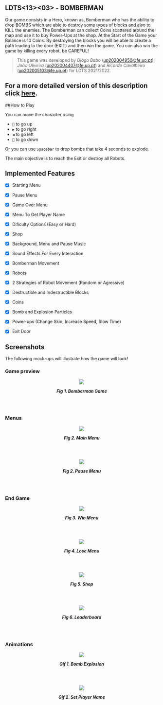 ## LDTS<13><03> - BOMBERMAN
Our game consists in a Hero, known as, Bomberman who has the ability to drop BOMBS which are able to destroy some types of blocks and also to KILL the enemies. The Bomberman can collect Coins scattered around the map and use it to buy Power-Ups at the shop. At the Start of the Game your Balance is 10 Coins.  By destroying the blocks you will be able to create a path leading to the door (EXIT) and then win the game. You can also win the game by killing every robot, be CAREFUL!

>This game was developed by *Diogo Babo* (up202004950@fe.up.pt), *João Oliveira* (up202004407@fe.up.pt) and *Ricardo Cavalheiro* (up202005103@fe.up.pt) for LDTS 2021/2022.

## For a more detailed version of this description click [here](./docs/README.md).

##How to Play

You can move the character using
- `🔼` to go up
- `▶️` to go right
- `◀️` to go left
- `🔽️󠀠󠀠󠀠` to go down󠀠

Or you can use `Spacebar` to drop bombs that take 4 seconds to explode.

The main objective is to reach the Exit or destroy all Robots.

## Implemented Features
- [x] Starting Menu
- [x] Pause Menu
- [x] Game Over Menu
- [x] Menu To Get Player Name
- [x] Dificulty Options (Easy or Hard)
- [x] Shop
- [x] Background, Menu and Pause Music
- [x] Sound Effects For Every Interaction
- [x] Bomberman Movement
- [x] Robots
- [x] 2 Strategies of Robot Movement (Random or Agressive)
- [x] Destructible and Indestructible Blocks
- [x] Coins
- [x] Bomb and Explosion Particles
- [x] Power-ups (Change Skin, Increase Speed, Slow Time)
- [x] Exit Door



## Screenshots
  
The following mock-ups will illustrate how the game will look!
### Game preview
<p align="center" justify="center">
  <img src="docs/images/screenshots/Game.png"/>
</p>
<p align="center">
  <b><i>Fig 1. Bomberman Game</i></b>
</p>
<br>
<br />



### Menus

<p align="center" justify="center">
  <img src="docs/images/screenshots/mainMenu.png"/>
</p>
<p align="center">
  <b><i>Fig 2. Main Menu </i></b>
</p>  

<br>
<br />
<p align="center" justify="center">
  <img src="docs/images/screenshots/PauseMenu.png"/>
</p>
<p align="center">
  <b><i>Fig 2. Pause Menu </i></b>  
</p>  

<br>
<br />

### End Game

<p align="center" justify="center">
  <img src="docs/images/screenshots/WinMenu.png"/>
</p>
<p align="center">
  <b><i>Fig 3. Win Menu </i></b>  
</p>  

<br>
<br />

<p align="center" justify="center">
  <img src="docs/images/screenshots/LoseMenu.png"/>
</p>
<p align="center">
  <b><i>Fig 4. Lose Menu </i></b>  
</p>  

<br>
<br />

<p align="center" justify="center">
  <img src="docs/images/screenshots/ShopMenu.png"/>
</p>
<p align="center">
  <b><i>Fig 5. Shop </i></b>  
</p>  

<br>
<br />

<p align="center" justify="center">
  <img src="docs/images/screenshots/Leaderboard.png"/>
</p>
<p align="center">
  <b><i>Fig 6. Leaderboard </i></b>  
</p>  

<br>
<br />

### Animations

<p align="center" justify="center">
  <img src="docs/images/screenshots/BombExplosion.gif"/>
</p>
<p align="center">
  <b><i>Gif 1. Bomb Explosion </i></b>  
</p>  

<br>
<br />

<p align="center" justify="center">
  <img src="docs/images/screenshots/SetNameMenu.gif"/>
</p>
<p align="center">
  <b><i>Gif 2. Set Player Name </i></b>  
</p>  

<br>
<br />

